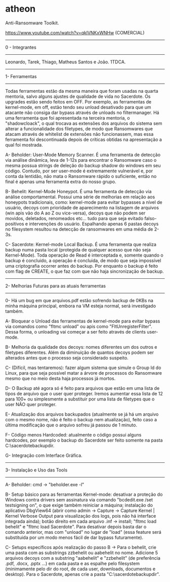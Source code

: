 # atheon
Anti-Ransomware Toolkit.

https://www.youtube.com/watch?v=qklVNKxWNHw (COMERCIAL)

--------------------------------------------

0 - Integrantes

------------------------------------------------------

Leonardo, Tarek, Thiago, Matheus Santos e João. 1TDCA.

-------------------------------------------------------

1- Ferramentas

---------------------------------------------------------

Todas ferramentas estão da mesma maneira que foram usadas na quarta mentoria, salvo alguns ajustes de qualidade de vida no Sacerdote. Os upgrades estão sendo feitos em OFF.
Por exemplo, as ferramentas de kernel-mode, em off, estão tendo seu unload desativado para que um atacante não consiga dar bypass através de unloads no filtermanager.
Há uma ferramenta que foi apresentada na terceira mentoria, o "shadowcloack", o qual trocava as extensões dos arquivos do sistema sem alterar a funcionalidade dos filetypes, de modo que Ransomwares que atacam através de whitelist de extensões não funcionassem, mas essa ferramenta foi descontinuada depois de críticas obtidas na apresentação a qual foi mostrada.

A- Beholder: User-Mode Memory Scanner. É uma ferramenta de detecção via análise dinâmica, leva de 1-12s para encontrar o Ransomware caso o mesma possua strings de deleção do backup shadow do windows em seu código. Contudo, por ser user-mode é extremamente vulnerável e, por conta da lentidão, não mata o Ransomware rápido o suficiente, então no final é apenas uma ferramenta extra do nosso grupo.

B- Behelit: Kernel-Mode Honeypot. É uma ferramenta de detecção via análise comportamental. Possui uma série de melhorias em relação aos honeypots tradicionais, como: kernel-mode para evitar bypasses a nível de usuário, decoys com prioridade de aparecimento na listagem de arquivos (win apis vão do A ao Z ou vice-versa), decoys que não podem ser movidos, deletados, renomeados etc... tudo para que seja evitado falso-positivos e intervenções do usuário. Espalhando apenas 6 pastas decoys no filesystem resultou na detecção de ransomwares em uma média de 2-3s. 

C- Sacerdote: Kernel-mode Local Backup. É uma ferramenta que realiza backup numa pasta local (protegida de qualquer acesso que não seja Kernel-Mode). Toda operação de Read é interceptada e, somente quando o backup é concluido, a operação é concluida, de modo que seja impossível uma criptografia ocorrer antes do backup. Por enquanto o backup é feito com flag de CREATE, o que faz com que não haja sincronização de backup.

-------------------------------------------------------------------------------------

2- Melhorias Futuras para as atuais ferramentas

-------------------------------------------------------------------------------------

0- Há um bug em que arquivos.pdf estão sofrendo backup de 0KBs na minha máquina principal, embora na VM esteja normal, será investigado também.

A- Bloquear o Unload das ferramentas de kernel-mode para evitar bypass via comandos como "fltmc unload" ou apis como "FltUnregisterFilter". Dessa forma, o unloading vai começar a ser feito através de clients user-mode.

B- Melhoria da qualidade dos decoys: nomes diferentes um dos outros e filetypes diferentes. Além da diminuição de quantos decoys podem ser alterados antes que o processo seja considerado suspeito.

C- (Difícil, mas tentaremos): fazer algum sistema que simule o Group Id do Linux, para que seja possível matar a árvore de processos do Ransomware mesmo que no meio desta haja processos já mortos.

D- O Backup até agora só é feito para arquivos que estão em uma lista de tipos de arquivo que o user quer proteger. Iremos aumentar essa lista de 12 para 100+ ou simplesmente a substituir por uma lista de filetypes que o user NÃO quer proteger.

E- Atualização dos arquivos backupados (atualmente se já há um arquivo com o mesmo nome, não é feito o backup nem atualização), feito caso a última modificação que o arquivo sofreu já passou de 1 minuto.

F- Código menos Hardcoded: atualmente o código possui alguns hardcodes, por exemplo o backup do Sacerdote ser feito somente na pasta C:\sacerdotebackupdir.

G- Integração com Interface Gráfica.

----------------------------------------------------

3- Instalação e Uso das Tools

---------------------------------------------------

A- Beholder: cmd -> "beholder.exe -l" 

B- Setup básico para as ferramentas Kernel-mode: desativar a proteção do Windows contra drivers sem assinatura via comando "bcdedit.exe /set testsigning on", o que exige também reiniciar a máquina; instalação do aplicativo DbgView64 (abrir como admin -> Capture -> Capture Kernel | Kernel Verbose Output para visualização dos logs, pois não há interface integrada ainda); botão direito em cada arquivo .inf -> install; "fltmc load behelit" e "fltmc load Sacerdote". Para desativar depois basta dar o comando anterior, mas com "unload" no lugar de "load" (essa feature será substituida por um modo menos fácil de dar bypass futuramente).

C- Setups específicos após realização do passo B -> Para o behelit, crie uma pasta com as substrings zzbehelit ou aabehelit no nome. Adicione 5 arquivos decoys com a substring "aabehelit" e "zzbehelit" (de preferência .pdf, .docx, .pptx ...) em cada pasta e as espalhe pelo filesystem (minimamente pelo dir do root, de cada user, downloads, documentos e desktop). Para o Sacerdote, apenas crie a pasta "C:\sacerdotebackupdir\".





